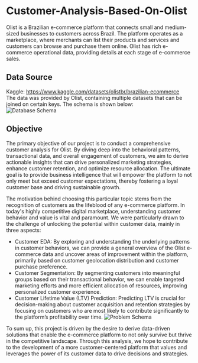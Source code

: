 # Customer-Analysis-Based-On-Olist
Olist is a Brazilian e-commerce platform that connects small and medium-sized businesses to customers across Brazil. The platform operates as a marketplace, where merchants can list their products and services and customers can browse and purchase them online. Olist has rich e-commerce operational data, providing details at each stage of e-commerce sales.   

## Data Source
Kaggle: https://www.kaggle.com/datasets/olistbr/brazilian-ecommerce  
The data was provided by Olist, containing multiple datasets that can be joined on certain keys. The schema is shown below:  
![Database Schema](images/olist_dataset_schema.png)

## Objective

The primary objective of our project is to conduct a comprehensive customer analysis for Olist. By diving deep into the behavioral patterns, transactional data, and overall engagement of customers, we aim to derive actionable insights that can drive personalized marketing strategies, enhance customer retention, and optimize resource allocation. The ultimate goal is to provide business intelligence that will empower the platform to not only meet but exceed customer expectations, thereby fostering a loyal customer base and driving sustainable growth.  

The motivation behind choosing this particular topic stems from the recognition of customers as the lifeblood of any e-commerce platform. In today's highly competitive digital marketplace, understanding customer behavior and value is vital and paramount. We were particularly drawn to the challenge of unlocking the potential within customer data, mainly in three aspects:  
* Customer EDA: By exploring and understanding the underlying patterns in customer behaviors, we can provide a general overview of the Olist e-commerce data and uncover areas of improvement within the platform, primarily based on customer geolocation distribution and customer purchase preference.  
* Customer Segmentation: By segmenting customers into meaningful groups based on their transactional behavior, we can enable targeted marketing efforts and more efficient allocation of resources, improving personalized customer experience.
* Customer Lifetime Value (LTV) Prediction: Predicting LTV is crucial for decision-making about customer acquisition and retention strategies by focusing on customers who are most likely to contribute significantly to the platform’s profitability over time.
![Problem Schema](images/olist_problem_schema.png) 

To sum up, this project is driven by the desire to derive data-driven solutions that enable the e-commerce platform to not only survive but thrive in the competitive landscape. Through this analysis, we hope to contribute to the development of a more customer-centered platform that values and leverages the power of its customer data to drive decisions and strategies.  



